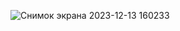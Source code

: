 ![Снимок экрана 2023-12-13 160233](https://github.com/Mikle024/docker/assets/142490585/a6a34050-01d2-4bec-8f29-81aae5950414)
